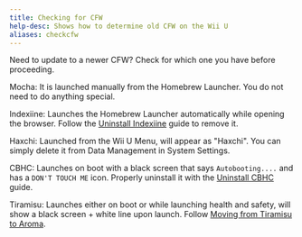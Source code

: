 ```yaml
---
title: Checking for CFW
help-desc: Shows how to determine old CFW on the Wii U
aliases: checkcfw
---
```


Need to update to a newer CFW? Check for which one you have before proceeding.

Mocha: It is launched manually from the Homebrew Launcher. You do not need to do anything special.

Indexiine: Launches the Homebrew Launcher automatically while opening the browser. Follow the [Uninstall Indexiine](https://wiiu.hacks.guide/uninstall-indexiine.html) guide to remove it.

Haxchi: Launched from the Wii U Menu, will appear as "Haxchi". You can simply delete it from Data Management in System Settings.

CBHC: Launches on boot with a black screen that says `Autobooting....` and has a `DON'T TOUCH ME` icon. Properly uninstall it with the [Uninstall CBHC](https://wiiu.hacks.guide/uninstall-cbhc.html) guide.

Tiramisu: Launches either on boot or while launching health and safety, will show a black screen + white line upon launch. Follow [Moving from Tiramisu to Aroma](https://wiki.hacks.guide/wiki/Wii_U:Moving_from_Tiramisu_to_Aroma).
